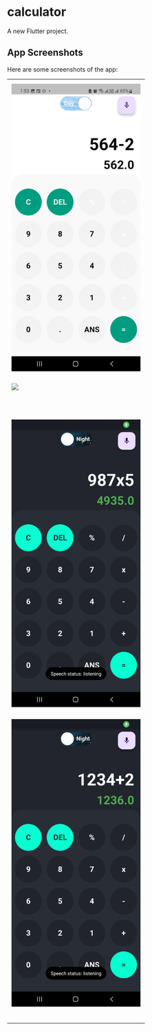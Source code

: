 # calculator

A new Flutter project.


## App Screenshots

Here are some screenshots of the app:

<table>
  <tr>
    <td style="padding: 10px;"><img src="assets/calc_1.jpg" alt="Screen 1" style="width: 300px;"/></td>
     <tr>
    <td colspan="2" style="width: 40px;"></td> <!-- Empty row for vertical space -->
  </tr>
    <td style="padding: 10px;"><img src="assets/calc_2.jpg alt="Screen 2" style="width: 300px;"/></td>    
  </tr>
  <tr>
    <td colspan="2" style="height: 40px;"></td> <!-- Empty row for vertical space -->
  </tr>
  <tr>
    <td style="padding: 10px;"><img src="assets/calc_3.jpg" alt="Screen 3" style="width: 300px;"/></td>
     <tr>
    <td colspan="2" style="width: 40px;"></td> <!-- Empty row for vertical space -->
  </tr>
    <td style="padding: 10px;"><img src="assets/calc_4.jpg" alt="Screen 4" style="width: 300px;"/></td>
  </tr>
  <tr>
    <td colspan="2" style="height: 20px;"></td> <!-- Empty row for vertical space -->
  </tr>
</table>
